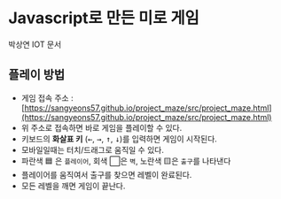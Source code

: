 ﻿
# Javascript로 만든 미로 게임
박상연 IOT 문서

## 플레이 방법 

* 게임 접속 주소 : [https://sangyeons57.github.io/project_maze/src/project_maze.html](https://sangyeons57.github.io/project_maze/src/project_maze.html) 
* 위 주소로 접속하면 바로 게임을 플레이할 수 있다.
* 키보드의 **화살표 키** (<kbd>←</kbd>, <kbd>→</kbd>, <kbd>↑</kbd>, <kbd>↓</kbd>)를 입력하면 게임이 시작된다. 
* 모바일일때는 터치/드래그로 움직일 수 있다.
* 파란색 🟦 은 `플레이어`, 회색 ⬜은 `벽`, 노란색 🟨은 `출구`를 나타낸다
* 플레이어를 움직여서 출구를 찾으면 레벨이 완료된다.
* 모든 레벨을 깨면 게임이 끝난다.
